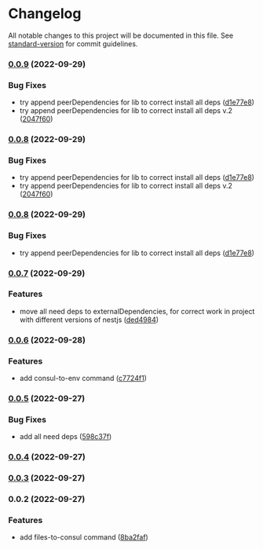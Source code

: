 # Changelog

All notable changes to this project will be documented in this file. See [standard-version](https://github.com/conventional-changelog/standard-version) for commit guidelines.

### [0.0.9](https://github.com/i-link-pro-team/ilink/compare/v0.0.7...v0.0.9) (2022-09-29)

### Bug Fixes

- try append peerDependencies for lib to correct install all deps ([d1e77e8](https://github.com/i-link-pro-team/ilink/commit/d1e77e88613c8551e249457abdd25c48ddf5cbcf))
- try append peerDependencies for lib to correct install all deps v.2 ([2047f60](https://github.com/i-link-pro-team/ilink/commit/2047f60b8266fe4464b79a6f900f7704d94d66c3))

### [0.0.8](https://github.com/i-link-pro-team/ilink/compare/v0.0.7...v0.0.8) (2022-09-29)

### Bug Fixes

- try append peerDependencies for lib to correct install all deps ([d1e77e8](https://github.com/i-link-pro-team/ilink/commit/d1e77e88613c8551e249457abdd25c48ddf5cbcf))
- try append peerDependencies for lib to correct install all deps v.2 ([2047f60](https://github.com/i-link-pro-team/ilink/commit/2047f60b8266fe4464b79a6f900f7704d94d66c3))

### [0.0.8](https://github.com/i-link-pro-team/ilink/compare/v0.0.7...v0.0.8) (2022-09-29)

### Bug Fixes

- try append peerDependencies for lib to correct install all deps ([d1e77e8](https://github.com/i-link-pro-team/ilink/commit/d1e77e88613c8551e249457abdd25c48ddf5cbcf))

### [0.0.7](https://github.com/i-link-pro-team/ilink/compare/v0.0.6...v0.0.7) (2022-09-29)

### Features

- move all need deps to externalDependencies, for correct work in project with different versions of nestjs ([ded4984](https://github.com/i-link-pro-team/ilink/commit/ded49844a412ce52b9cca3385bce02078c868c00))

### [0.0.6](https://github.com/i-link-pro-team/ilink/compare/v0.0.5...v0.0.6) (2022-09-28)

### Features

- add consul-to-env command ([c7724f1](https://github.com/i-link-pro-team/ilink/commit/c7724f193975a74bb757ecff13be974e7a44018e))

### [0.0.5](https://github.com/i-link-pro-team/ilink/compare/v0.0.4...v0.0.5) (2022-09-27)

### Bug Fixes

- add all need deps ([598c37f](https://github.com/i-link-pro-team/ilink/commit/598c37f85baa722f303b8c6ebdfb69590a278720))

### [0.0.4](https://github.com/i-link-pro-team/ilink/compare/v0.0.3...v0.0.4) (2022-09-27)

### [0.0.3](https://github.com/i-link-pro-team/ilink/compare/v0.0.2...v0.0.3) (2022-09-27)

### 0.0.2 (2022-09-27)

### Features

- add files-to-consul command ([8ba2faf](https://github.com/i-link-pro-team/ilink/commit/8ba2faf02207b4786d3a9195ba7db8b8852c7e29))
